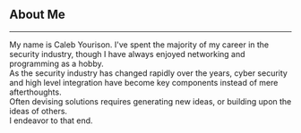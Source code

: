 ## About Me
---
My name is Caleb Yourison. 
I've spent the majority of my career in the security industry, though I have always enjoyed networking and programming as a hobby.  
As the security industry has changed rapidly over the years, cyber security and high level integration have become key components instead of mere afterthoughts.  
Often devising solutions requires generating new ideas, or building upon the ideas of others.  
I endeavor to that end.
